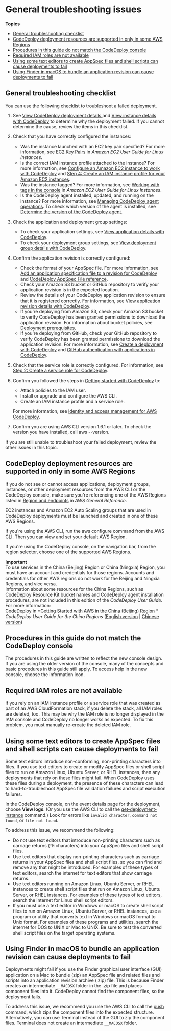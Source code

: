# General troubleshooting issues<a name="troubleshooting-general"></a>

**Topics**
+ [General troubleshooting checklist](#troubleshooting-checklist)
+ [CodeDeploy deployment resources are supported in only in some AWS Regions](#troubleshooting-supported-regions)
+ [Procedures in this guide do not match the CodeDeploy console](#troubleshooting-old-console)
+ [Required IAM roles are not available](#troubleshooting-iam-cloudformation)
+ [Using some text editors to create AppSpec files and shell scripts can cause deployments to fail](#troubleshooting-text-editors)
+ [Using Finder in macOS to bundle an application revision can cause deployments to fail](#troubleshooting-bundle-with-finder)

## General troubleshooting checklist<a name="troubleshooting-checklist"></a>

You can use the following checklist to troubleshoot a failed deployment\.

1. See [View CodeDeploy deployment details ](deployments-view-details.md) and [View instance details with CodeDeploy](instances-view-details.md) to determine why the deployment failed\. If you cannot determine the cause, review the items in this checklist\.

1. Check that you have correctly configured the instances:
   + Was the instance launched with an EC2 key pair specified? For more information, see [EC2 Key Pairs](https://docs.aws.amazon.com/AWSEC2/latest/UserGuide/EC2-key-pairs.html) in *Amazon EC2 User Guide for Linux Instances*\.
   + Is the correct IAM instance profile attached to the instance? For more information, see [Configure an Amazon EC2 instance to work with CodeDeploy](instances-ec2-configure.md) and [Step 4: Create an IAM instance profile for your Amazon EC2 instances](getting-started-create-iam-instance-profile.md)\.
   + Was the instance tagged? For more information, see [Working with tags in the console](https://docs.aws.amazon.com/AWSEC2/latest/UserGuide/Using_Tags.html#Using_Tags_Console) in *Amazon EC2 User Guide for Linux Instances*\.
   + Is the CodeDeploy agent installed, updated, and running on the instance? For more information, see [Managing CodeDeploy agent operations](codedeploy-agent-operations.md)\. To check which version of the agent is installed, see [Determine the version of the CodeDeploy agent](codedeploy-agent-operations-version.md)\.

1. Check the application and deployment group settings:
   + To check your application settings, see [View application details with CodeDeploy](applications-view-details.md)\.
   + To check your deployment group settings, see [View deployment group details with CodeDeploy](deployment-groups-view-details.md)\.

1. Confirm the application revision is correctly configured:
   + Check the format of your AppSpec file\. For more information, see [Add an application specification file to a revision for CodeDeploy](application-revisions-appspec-file.md) and [CodeDeploy AppSpec File reference](reference-appspec-file.md)\.
   + Check your Amazon S3 bucket or GitHub repository to verify your application revision is in the expected location\.
   + Review the details of your CodeDeploy application revision to ensure that it is registered correctly\. For information, see [View application revision details with CodeDeploy](application-revisions-view-details.md)\.
   + If you're deploying from Amazon S3, check your Amazon S3 bucket to verify CodeDeploy has been granted permissions to download the application revision\. For information about bucket policies, see [Deployment prerequisites](deployments-create-prerequisites.md)\.
   + If you're deploying from GitHub, check your GitHub repository to verify CodeDeploy has been granted permissions to download the application revision\. For more information, see [Create a deployment with CodeDeploy](deployments-create.md) and [GitHub authentication with applications in CodeDeploy](integrations-partners-github.md#behaviors-authentication)\.

1. Check that the service role is correctly configured\. For information, see [Step 2: Create a service role for CodeDeploy](getting-started-create-service-role.md)\.

1. Confirm you followed the steps in [Getting started with CodeDeploy](getting-started-codedeploy.md) to: 
   + Attach policies to the IAM user\.
   + Install or upgrade and configure the AWS CLI\.
   + Create an IAM instance profile and a service role\.

   For more information, see [Identity and access management for AWS CodeDeploy](security-iam.md)\.

1. Confirm you are using AWS CLI version 1\.6\.1 or later\. To check the version you have installed, call aws \-\-version\.

If you are still unable to troubleshoot your failed deployment, review the other issues in this topic\.

## CodeDeploy deployment resources are supported in only in some AWS Regions<a name="troubleshooting-supported-regions"></a>

If you do not see or cannot access applications, deployment groups, instances, or other deployment resources from the AWS CLI or the CodeDeploy console, make sure you're referencing one of the AWS Regions listed in [Region and endpoints](https://docs.aws.amazon.com/general/latest/gr/rande.html#codedeploy_region) in *AWS General Reference*\.

EC2 instances and Amazon EC2 Auto Scaling groups that are used in CodeDeploy deployments must be launched and created in one of these AWS Regions\.

If you're using the AWS CLI, run the aws configure command from the AWS CLI\. Then you can view and set your default AWS Region\.

If you're using the CodeDeploy console, on the navigation bar, from the region selector, choose one of the supported AWS Regions\.

**Important**  
To use services in the China \(Beijing\) Region or China \(Ningxia\) Region, you must have an account and credentials for those regions\. Accounts and credentials for other AWS regions do not work for the Beijing and Ningxia Regions, and vice versa\.  
Information about some resources for the China Regions, such as CodeDeploy Resource Kit bucket names and CodeDeploy agent installation procedures, are not included in this edition of the *CodeDeploy User Guide*\.  
For more information:  
[CodeDeploy](http://docs.amazonaws.cn/en_us/aws/latest/userguide/codedeploy.html) in *[Getting Started with AWS in the China \(Beijing\) Region](http://docs.amazonaws.cn/en_us/aws/latest/userguide/introduction.html) *
*CodeDeploy User Guide for the China Regions* \([English version](http://docs.amazonaws.cn/en_us/codedeploy/latest/userguide/welcome.html) \| [Chinese version](http://docs.amazonaws.cn/codedeploy/latest/userguide/welcome.html)\)

## Procedures in this guide do not match the CodeDeploy console<a name="troubleshooting-old-console"></a>

 The procedures in this guide are written to reflect the new console design\. If you are using the older version of the console, many of the concepts and basic procedures in this guide still apply\. To access help in the new console, choose the information icon\. 

## Required IAM roles are not available<a name="troubleshooting-iam-cloudformation"></a>

If you rely on an IAM instance profile or a service role that was created as part of an AWS CloudFormation stack, if you delete the stack, all IAM roles are deleted, too\. This may be why the IAM role is no longer displayed in the IAM console and CodeDeploy no longer works as expected\. To fix this problem, you must manually re\-create the deleted IAM role\.

## Using some text editors to create AppSpec files and shell scripts can cause deployments to fail<a name="troubleshooting-text-editors"></a>

Some text editors introduce non\-conforming, non\-printing characters into files\. If you use text editors to create or modify AppSpec files or shell script files to run on Amazon Linux, Ubuntu Server, or RHEL instances, then any deployments that rely on these files might fail\. When CodeDeploy uses these files during a deployment, the presence of these characters can lead to hard\-to\-troubleshoot AppSpec file validation failures and script execution failures\. 

In the CodeDeploy console, on the event details page for the deployment, choose **View logs**\. \(Or you use the AWS CLI to call the [get\-deployment\-instance](https://docs.aws.amazon.com/cli/latest/reference/deploy/get-deployment-instance.html) command\.\) Look for errors like `invalid character`, `command not found`, or `file not found`\.

To address this issue, we recommend the following:
+ Do not use text editors that introduce non\-printing characters such as carriage returns \(`^M` characters\) into your AppSpec files and shell script files\. 
+ Use text editors that display non\-printing characters such as carriage returns in your AppSpec files and shell script files, so you can find and remove any that might be introduced\. For examples of these types of text editors, search the internet for text editors that show carriage returns\.
+ Use text editors running on Amazon Linux, Ubuntu Server, or RHEL instances to create shell script files that run on Amazon Linux, Ubuntu Server, or RHEL instances\. For examples of these types of text editors, search the internet for Linux shell script editors\.
+ If you must use a text editor in Windows or macOS to create shell script files to run on Amazon Linux, Ubuntu Server, or RHEL instances, use a program or utility that converts text in Windows or macOS format to Unix format\. For examples of these programs and utilities, search the internet for DOS to UNIX or Mac to UNIX\. Be sure to test the converted shell script files on the target operating systems\.

## Using Finder in macOS to bundle an application revision can cause deployments to fail<a name="troubleshooting-bundle-with-finder"></a>

Deployments might fail if you use the Finder graphical user interface \(GUI\) application on a Mac to bundle \(zip\) an AppSpec file and related files and scripts into an application revision archive \(\.zip\) file\. This is because Finder creates an intermediate `__MACOSX` folder in the \.zip file and places component files into it\. CodeDeploy cannot find the component files, so the deployment fails\.

To address this issue, we recommend you use the AWS CLI to call the [push](https://docs.aws.amazon.com/cli/latest/reference/deploy/push.html) command, which zips the component files into the expected structure\. Alternatively, you can use Terminal instead of the GUI to zip the component files\. Terminal does not create an intermediate `__MACOSX` folder\.